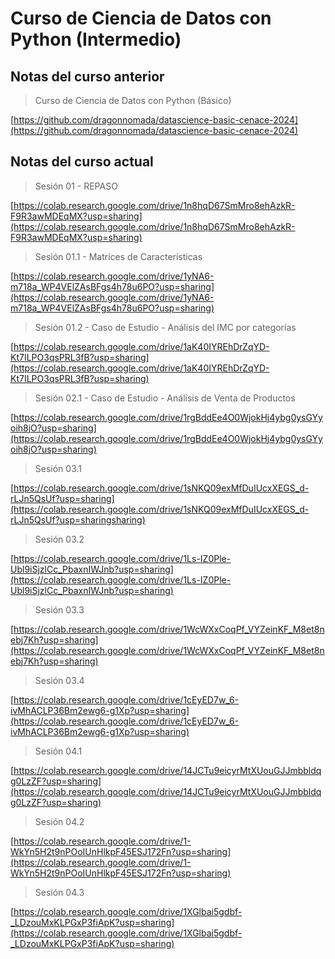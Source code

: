 # Curso de Ciencia de Datos con Python (Intermedio)

## Notas del curso anterior

> Curso de Ciencia de Datos con Python (Básico)

[https://github.com/dragonnomada/datascience-basic-cenace-2024](https://github.com/dragonnomada/datascience-basic-cenace-2024)

## Notas del curso actual

> Sesión 01 - REPASO

[https://colab.research.google.com/drive/1n8hqD67SmMro8ehAzkR-F9R3awMDEqMX?usp=sharing](https://colab.research.google.com/drive/1n8hqD67SmMro8ehAzkR-F9R3awMDEqMX?usp=sharing)

> Sesión 01.1 - Matrices de Características

[https://colab.research.google.com/drive/1yNA6-m718a_WP4VElZAsBFgs4h78u6PO?usp=sharing](https://colab.research.google.com/drive/1yNA6-m718a_WP4VElZAsBFgs4h78u6PO?usp=sharing)

> Sesión 01.2 - Caso de Estudio - Análisis del IMC por categorías

[https://colab.research.google.com/drive/1aK40IYREhDrZqYD-Kt7ILPO3qsPRL3fB?usp=sharing](https://colab.research.google.com/drive/1aK40IYREhDrZqYD-Kt7ILPO3qsPRL3fB?usp=sharing)

> Sesión 02.1 - Caso de Estudio - Análisis de Venta de Productos

[https://colab.research.google.com/drive/1rgBddEe4O0WjokHj4ybg0ysGYyoih8jO?usp=sharing](https://colab.research.google.com/drive/1rgBddEe4O0WjokHj4ybg0ysGYyoih8jO?usp=sharing)

> Sesión 03.1

[https://colab.research.google.com/drive/1sNKQ09exMfDuIUcxXEGS_d-rLJn5QsUf?usp=sharing](https://colab.research.google.com/drive/1sNKQ09exMfDuIUcxXEGS_d-rLJn5QsUf?usp=sharingsharing)

> Sesión 03.2

[https://colab.research.google.com/drive/1Ls-IZ0Ple-Ubl9iSjzlCc_PbaxnIWJnb?usp=sharing](https://colab.research.google.com/drive/1Ls-IZ0Ple-Ubl9iSjzlCc_PbaxnIWJnb?usp=sharing)

> Sesión 03.3

[https://colab.research.google.com/drive/1WcWXxCoqPf_VYZeinKF_M8et8nebj7Kh?usp=sharing](https://colab.research.google.com/drive/1WcWXxCoqPf_VYZeinKF_M8et8nebj7Kh?usp=sharing)

> Sesión 03.4

[https://colab.research.google.com/drive/1cEyED7w_6-ivMhACLP36Bm2ewg6-g1Xp?usp=sharing](https://colab.research.google.com/drive/1cEyED7w_6-ivMhACLP36Bm2ewg6-g1Xp?usp=sharing)

> Sesión 04.1

[https://colab.research.google.com/drive/14JCTu9eicyrMtXUouGJJmbbldqg0LzZF?usp=sharing](https://colab.research.google.com/drive/14JCTu9eicyrMtXUouGJJmbbldqg0LzZF?usp=sharing)

> Sesión 04.2

[https://colab.research.google.com/drive/1-WkYn5H2t9nPOoIUnHlkpF45ESJ172Fn?usp=sharing](https://colab.research.google.com/drive/1-WkYn5H2t9nPOoIUnHlkpF45ESJ172Fn?usp=sharing)

> Sesión 04.3

[https://colab.research.google.com/drive/1XGlbai5gdbf-_LDzouMxKLPGxP3fiApK?usp=sharing](https://colab.research.google.com/drive/1XGlbai5gdbf-_LDzouMxKLPGxP3fiApK?usp=sharing)
